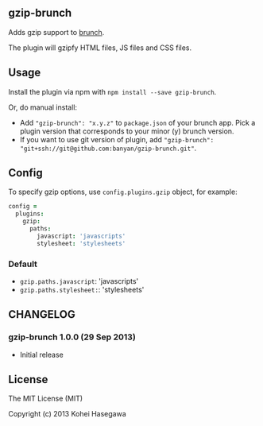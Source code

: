 ## gzip-brunch

Adds gzip support to [brunch](http://brunch.io).

The plugin will gzipfy HTML files, JS files and CSS files.

## Usage

Install the plugin via npm with `npm install --save gzip-brunch`.

Or, do manual install:

* Add `"gzip-brunch": "x.y.z"` to `package.json` of your brunch app.
  Pick a plugin version that corresponds to your minor (y) brunch version.
* If you want to use git version of plugin, add
`"gzip-brunch": "git+ssh://git@github.com:banyan/gzip-brunch.git"`.

## Config

To specify gzip options, use `config.plugins.gzip` object, for example:

```coffeescript
config =
  plugins:
    gzip:
      paths:
        javascript: 'javascripts'
        stylesheet: 'stylesheets'
```

### Default

* `gzip.paths.javascript`: 'javascripts'
* `gzip.paths.stylesheet:`: 'stylesheets'

## CHANGELOG

### gzip-brunch 1.0.0 (29 Sep 2013)

* Initial release

## License

The MIT License (MIT)

Copyright (c) 2013 Kohei Hasegawa
